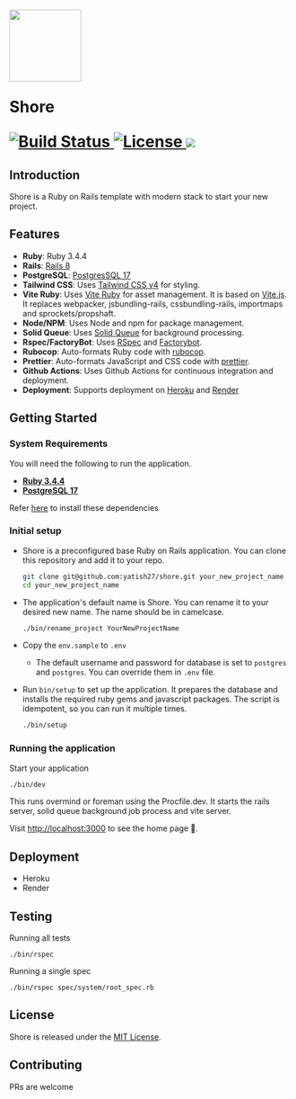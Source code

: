 <h1 align="left">
  <a href="#">
    <img src="https://github.com/yatish27/shore/assets/1014383/fbad8ed2-9510-4693-a342-4bafa515b164" width="128px"/>
  </a>

Shore

  <p align="left">
    <a href="https://github.com/yatish27/shore/actions">
      <img alt="Build Status" src="https://github.com/yatish27/shore/actions/workflows/ci.yml/badge.svg"/>
    </a>
    <a href="https://github.com/yatish27/shore/blob/master/LICENSE.txt">
      <img alt="License" src="https://img.shields.io/badge/license-MIT-428F7E.svg"/>
    </a>
    <a href="https://codeclimate.com/github/yatish27/shore/maintainability"><img src="https://api.codeclimate.com/v1/badges/1cd4e3f1c0a4c5af29b1/maintainability" /></a>
  </p>
</h1>

## Introduction

Shore is a Ruby on Rails template with modern stack to start your new project.

## Features

- **Ruby**: Ruby 3.4.4
- **Rails**: [Rails 8](https://rubyonrails.org)
- **PostgreSQL**: [PostgresSQL 17](https://www.postgresql.org)
- **Tailwind CSS**: Uses [Tailwind CSS v4](https://tailwindcss.com) for styling.
- **Vite Ruby**: Uses [Vite Ruby](https://vite-ruby.netlify.app) for asset management. It is based on [Vite.js](https://vitejs.dev). It replaces webpacker, jsbundling-rails, cssbundling-rails, importmaps and sprockets/propshaft.
- **Node/NPM**: Uses Node and npm for package management.
- **Solid Queue**: Uses [Solid Queue](https://github.com/rails/solid_queue) for background processing.
- **Rspec/FactoryBot**: Uses [RSpec](https://rspec.info/) and [Factorybot](https://github.com/thoughtbot/factory_bot).
- **Rubocop**: Auto-formats Ruby code with [rubocop](https://rubocop.org).
- **Prettier**: Auto-formats JavaScript and CSS code with [prettier](https://prettier.io).
- **Github Actions**: Uses Github Actions for continuous integration and deployment.
- **Deployment**: Supports deployment on [Heroku](https://www.heroku.com/platform) and [Render](https://render.com)

## Getting Started

### System Requirements

You will need the following to run the application.

- [**Ruby 3.4.4**](./docs/installing_prerequisites.md#ruby)
- [**PostgreSQL 17**](./docs/installing_prerequisites.md#postgresql)

Refer [here](./docs/installing_prerequisites.md) to install these dependencies

### Initial setup

- Shore is a preconfigured base Ruby on Rails application. You can clone this repository and add it to your repo.

  ```bash
  git clone git@github.com:yatish27/shore.git your_new_project_name
  cd your_new_project_name
  ```

- The application's default name is Shore. You can rename it to your desired new name. The name should be in camelcase.

  ```bash
  ./bin/rename_project YourNewProjectName
  ```

- Copy the `env.sample` to `.env`

  - The default username and password for database is set to `postgres` and `postgres`. You can override them in `.env` file.

- Run `bin/setup` to set up the application. It prepares the database and installs the required ruby gems and javascript packages. The script is idempotent, so you can run it multiple times.

  ```bash
  ./bin/setup
  ```

### Running the application

Start your application

```bash
./bin/dev
```

This runs overmind or foreman using the Procfile.dev. It starts the rails server, solid queue background job process and vite server.

Visit [http://localhost:3000](http://localhost:3000) to see the home page 🚀.

## Deployment

- Heroku
- Render

## Testing

Running all tests

```
./bin/rspec
```

Running a single spec

```
./bin/rspec spec/system/root_spec.rb
```

## License

Shore is released under the [MIT License](./LICENSE.txt).

## Contributing

PRs are welcome
